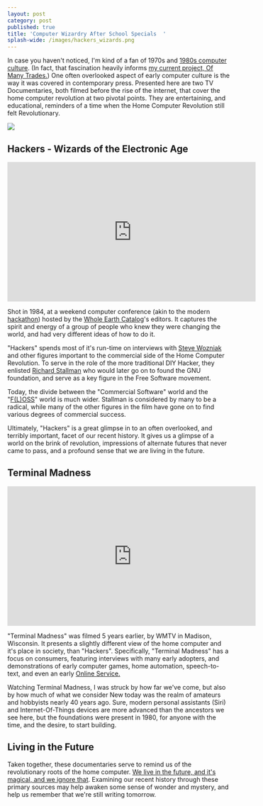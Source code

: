 ```yaml
---
layout: post
category: post
published: true
title: 'Computer Wizardry After School Specials  '
splash-wide: /images/hackers_wizards.png
---
```

In case you haven't noticed, I'm kind of a fan of 1970s and [1980s computer culture](https://medium.com/@ajroach42/a-modern-bbs-reviving-the-local-distributed-weird-precursor-to-facebook-4b3db93f742d#.68alg4rr5). (In fact, that fascination heavily informs [my current project, Of Many Trades.](http://ofmanytrades.com)) One often overlooked aspect of early computer culture is the way it was covered in contemporary press. Presented here are two TV Documentaries, both filmed before the rise of the internet, that cover the home computer revolution at two pivotal points. They are entertaining, and educational, reminders of a time when the Home Computer Revolution still felt Revolutionary. 

![]({{site.baseurl}}/images/hackers_wizards.png)


## Hackers - Wizards of the Electronic Age

<iframe width="560" height="315" src="https://www.youtube.com/embed/zOP1LNr70aU" frameborder="0" allowfullscreen></iframe>

Shot in 1984, at a weekend computer conference (akin to the modern [hackathon](https://en.wikipedia.org/wiki/Hackathon)) hosted by the [Whole Earth Catalog](https://en.wikipedia.org/wiki/Whole_Earth_Catalog)'s editors. It captures the spirit and energy of a group of people who knew they were changing the world, and had very different ideas of how to do it. 

"Hackers" spends most of it's run-time on interviews with [Steve Wozniak](https://en.wikipedia.org/wiki/Steve_Wozniak) and other figures important to the commercial side of the Home Computer Revolution. To serve in the role of the more traditional DIY Hacker, they enlisted [Richard Stallman](https://en.wikipedia.org/wiki/Richard_Stallman) who would later go on to found the GNU foundation, and serve as a key figure in the Free Software movement. 

Today, the divide between the "Commercial Software" world and the "[F(L)OSS](https://en.wikipedia.org/wiki/Free_and_open-source_software)" world is much wider. Stallman is considered by many to be a radical, while many of the other figures in the film have gone on to find various degrees of commercial success. 

Ultimately, "Hackers" is a great glimpse in to an often overlooked, and terribly important, facet of our recent history. It gives us a glimpse of a world on the brink of revolution, impressions of alternate futures that never came to pass, and a profound sense that we are living in the future. 

## Terminal Madness

<iframe width="560" height="315" src="https://www.youtube.com/embed/F4jr1I17Gxs" frameborder="0" allowfullscreen></iframe>

"Terminal Madness" was filmed 5 years earlier, by WMTV in Madison, Wisconsin. It presents a slightly different view of the home computer and it's place in society, than "Hackers". Specifically, "Terminal Madness" has a focus on consumers, featuring interviews with many early adopters, and demonstrations of early computer games, home automation, speech-to-text, and even an early [Online Service.](https://en.wikipedia.org/wiki/The_Source_(online_service)) 

Watching Terminal Madness, I was struck by how far we've come, but also by how much of what we consider New today was the realm of amateurs and hobbyists nearly 40 years ago. Sure, modern personal assistants (Siri) and Internet-Of-Things devices are more advanced than the ancestors we see here, but the foundations were present in 1980, for anyone with the time, and the desire, to start building. 

## Living in the Future 

Taken together, these documentaries serve to remind us of the revolutionary roots of the home computer. [We live in the future, and it's magical, and we ignore that](http://www.warrenellis.com/?p=14314). Examining our recent history through these primary sources may help awaken some sense of wonder and mystery, and help us remember that we're still writing tomorrow.
